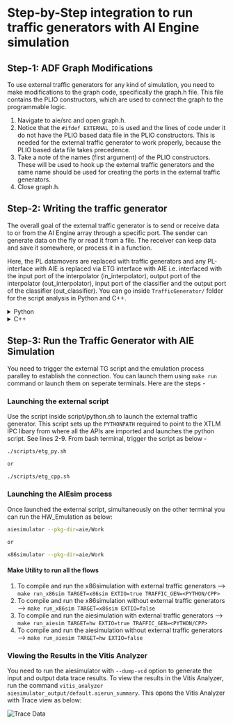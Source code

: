 # Step-by-Step integration to run traffic generators with AI Engine simulation

## Step-1:  ADF Graph Modifications

To use external traffic generators for any kind of simulation, you need to make modifications to the graph code, specifically the graph.h file. This file contains the PLIO constructors, which are used to connect the graph to the programmable logic.

1. Navigate to aie/src and open graph.h.
2. Notice that the ``#ifdef EXTERNAL_IO`` is used and the lines of code under it do not have the PLIO based data file in the PLIO constructors. This is needed for the external traffic generator to work properly, because the PLIO based data file takes precedence.
3. Take a note of the names (first argument) of the PLIO constructors. These will be used to hook up the external traffic generators and the same name should be used for creating the ports in the external traffic generators. 
4. Close graph.h.

## Step-2: Writing the traffic generator 

The overall goal of the external traffic generator is to send or receive data to or from the AI Engine array through a specific port. The sender can generate data on the fly or read it from a file. The receiver can keep data and save it somewhere, or process it in a function.

Here, the PL datamovers are replaced with traffic generators and any PL-interface with AIE is replaced via ETG interface with AIE i.e. interfaced with the input port of the interpolator (in_interpolator), output port of the interpolator (out_interpolator), input port of the classifier and the output port of the classifier (out_classifier).  You can go inside `TrafficGenerator/` folder for the script analysis in Python and C++.

<details>
  <summary>Python</summary>

### Python

#### 1. Instantiating the XTLM Utilies

You can create the sender and receiver objects for the AIE that will make sure to instantiate the XTLM utilies for IPC based communication while sending or receiving the traffic. See lines 7-13. 

```BASH
    in_interpolator = aie_input_plio("in_interpolator", 'int16')
    out_interpolator = aie_output_plio("out_interpolator", 'int16')
    in_classifier = aie_input_plio("in_classifier", 'int16')
    out_classifier = aie_output_plio("out_classifier", 'int32')
```
Here the first parameter `in_interpolator` is a string value that should match PLIO names in the graph PLIO constructors. The second parameter is the AIE kernel datatype with which sender/receiver is interfaced. For more details on datatype mapping in Python based external traffic generators, see [Writing Traffic Generators in Python](https://docs.amd.com/r/en-US/ug1393-vitis-application-acceleration/Writing-Python-Traffic-Generators)

#### 2. Transmitting the data using send_data (data_val, tlast) API

You can prepare the list of data values and send them using send_data API call. See lines 37 and 58 in the script `TrafficGenerator/Python/xtg_aie.py`. The API expects data values' list as the first parameter and TLAST value as the second.  

```BASH
in_interpolator.send_data(in_interpolator_data, True)
in_classifier.send_data(in_classifier_data, True)
```
Here the first parameter `in_interpolator_data` is the list of int16 values expected by the AIE kernel. The second parameter is the TLAST value as `True`

#### 3. Receiving the data using receive_data_with_size API(expected_data_size)

In order to get the received data values from the classifier, use receive_data_with_size(exp_data_size) API call. This API needs expected data size (in bytes) as an argument. 

```BASH 
out_classifier_data = out_classifier.receive_data_with_size(1024)
out_interpolator_data = out_interpolator.receive_data_with_size(1024)
```

This API is a blocking API and it will wait till specified data i.e. 4096 bytes is received in four iterations at the output port. Once received the specified data size, you can see the data values in the `out_classifier_data` and `out_interpolator_data` list. 

Once the data is received in the list, you can dump it in a file for comparing with the golden output or you can process the data further into some other function based on the application. The output of the interpolator is dumped into a file and can be validated against the golden data(interpolator_golden.txt). The output of the classifier is validated against the golden output (golden.txt). 

For more details on Python based APIs, refer [Writing Traffic Generators in Python](https://docs.amd.com/r/en-US/ug1393-vitis-application-acceleration/Writing-Python-Traffic-Generators)
</details>

<details>
  <summary>C++</summary>

### CPP

#### 1. Instantiating the XTLM Utilities

You can create the sender and receiver objects for the AIE that will make sure to instantiate the XTLM utilies for IPC based communication while sending or receiving the traffic. The CPP based code is found inside `TrafficGenerator/CPP/` folder. 

```BASH
    xtlm_ipc::axis_master in_interpolator("in_interpolator");
	xtlm_ipc::axis_slave out_interpolator("out_interpolator");

	xtlm_ipc::axis_master in_classifier("in_classifier");
	xtlm_ipc::axis_slave out_classifier("out_classifier");

```
#### 2. Transmitting the data using send_data (data_val, tlast) API

You can prepare the list of data values and send them using send_data API call. See lines <> in the script. The API expects data values list as the first parameter and TLAST value as the second.  

```BASH
in_interpolator.send_data(interpolator_byte_array, true);
in_classifier.send_data(classifier_byte_array, true);
```
Here the first parameter `interpolator_byte_array` is the data values in the form of byte array. The second parameter is the TLAST value as `True`

#### 3. Receiving the data using receive_data_with_size API(expected_data_size)

In order to get the received data values from the classifier, use receive_data_with_size(exp_data_size) API call. This API needs expected data size (in bytes) as an argument. 

```BASH 
out_classifier.receive_data_with_size(data_out_cls, 1024)
out_interpolator.receive_data_with_size(data_out, 1024)
```

This API is a blocking API and it will wait till specified data i.e. total 4096 bytes is received in four iterations at the output port. Once received the specified data size, you can see the data values in the `out_data` and `out_data_cls` byte array. You can convert the byte array into user data type using the conversion APIs. For conversion APIs, refer [Writing Traffic Generators in C++](https://docs.amd.com/r/en-US/ug1393-vitis-application-acceleration/General-Purpose-C-API)

Once the data is received in the list, you can dump it in a file for comparing with the golden output or you can process the data further into some other function based on the application. The output of the interpolator is dumped into a file and can be validated against the golden data(interpolator_golden.txt). The output of the classifier is validated against the golden output (classifier_golden.txt). 

</details>

## Step-3: Run the Traffic Generator with AIE Simulation

You need to trigger the external TG script and the emulation process paralley to establish the connection. You can launch them using `make run` command or launch them on seperate terminals. Here are the steps - 

### Launching the external script

Use the script inside script/python.sh to launch the external traffic generator. This script sets up the `PYTHONPATH` required to point to the XTLM IPC libary from where all the APIs are imported and launches the python script. See lines 2-9. From bash terminal, trigger the script as below - 

```BASH
./scripts/etg_py.sh 

or 

./scripts/etg_cpp.sh 
```
### Launching the AIEsim process 
Once launched the external script, simultaneously on the other terminal you can run the HW_Emulation as below: 

```BASH
aiesimulator --pkg-dir=aie/Work

or 

x86simulator --pkg-dir=aie/Work
```
#### Make Utility to run all the flows 

1. To compile and run the x86simulation with external traffic generators --> ``make run_x86sim TARGET=x86sim EXTIO=true TRAFFIC_GEN=<PYTHON/CPP>``
2. To compile and run the x86simulation without external traffic generators --> ``make run_x86sim TARGET=x86sim EXTIO=false``
3. To compile and run the aiesimulation with external traffic generators --> ``make run_aiesim TARGET=hw EXTIO=true TRAFFIC_GEN=<PYTHON/CPP>``
4. To compile and run the aiesimulation without external traffic generators --> ``make run_aiesim TARGET=hw EXTIO=false``

### Viewing the Results in the Vitis Analyzer 
You need to run the aiesimulator with ``--dump-vcd`` option to generate the input and output data trace results. To view the results in the Vitis Analyzer, run the command ``vitis_analyzer aiesimulator_output/default.aierun_summary``. This opens the Vitis Analyzer with Trace view as below: 

![Trace Data](./images/trace_data.png)
